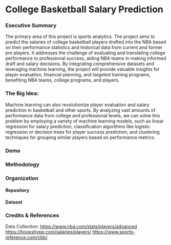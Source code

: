 
College Basketball Salary Prediction
=========================
### Executive Summary
The primary area of this project is sports analytics. The project aims to predict the salaries of college basketball players drafted into the NBA based on their performance statistics and historical data from current and former pro players. It addresses the challenge of evaluating and translating college performance to professional success, aiding NBA teams in making informed draft and salary decisions. By integrating comprehensive datasets and leveraging machine learning, the project will provide valuable insights for player evaluation, financial planning, and targeted training programs, benefiting NBA teams, college programs, and players.

### The Big Idea:
Machine learning can also revolutionize player evaluation and salary prediction in basketball and other sports. By analyzing vast amounts of performance data from college and professional levels, we can solve this problem by employing a variety of machine learning models, such as linear regression for salary prediction, classification algorithms like logistic regression or decision trees for player success prediction, and clustering techniques for grouping similar players based on performance metrics. 


### Demo


### Methodology


### Organization

#### Repository 


#### Dataset


### Credits & References
Data Collection:
https://www.nba.com/stats/players/advanced
https://hoopshype.com/salaries/players/
https://www.sports-reference.com/cbb/

